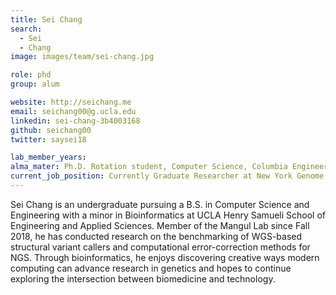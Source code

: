 ```yaml
---
title: Sei Chang
search:
  - Sei
  - Chang
image: images/team/sei-chang.jpg

role: phd
group: alum

website: http://seichang.me
email: seichang00@g.ucla.edu
linkedin: sei-chang-3b4003168
github: seichang00
twitter: saysei18

lab_member_years: 
alma_mater: Ph.D. Rotation student, Computer Science, Columbia Engineering
current_job_position: Currently Graduate Researcher at New York Genome Center
---
```


Sei Chang is an undergraduate pursuing a B.S. in Computer Science and Engineering with a minor in Bioinformatics at UCLA Henry Samueli School of Engineering and Applied Sciences. Member of the Mangul Lab since Fall 2018, he has conducted research on the benchmarking of WGS-based structural variant callers and computational error-correction methods for NGS. Through bioinformatics, he enjoys discovering creative ways modern computing can advance research in genetics and hopes to continue exploring the intersection between biomedicine and technology.
